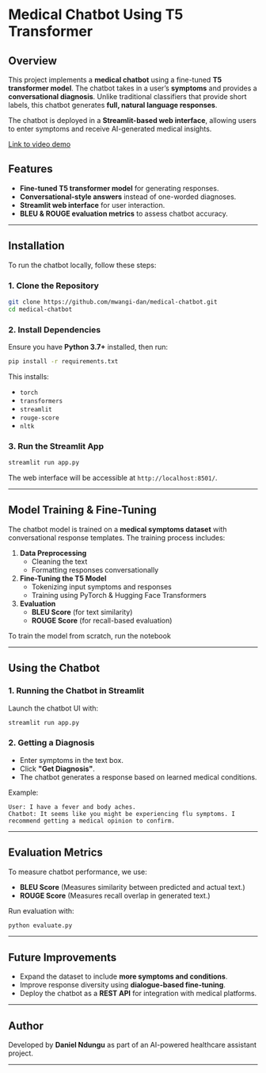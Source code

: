 # Medical Chatbot Using T5 Transformer

## Overview

This project implements a **medical chatbot** using a fine-tuned **T5 transformer model**. The chatbot takes in a user’s **symptoms** and provides a **conversational diagnosis**. Unlike traditional classifiers that provide short labels, this chatbot generates **full, natural language responses**.

The chatbot is deployed in a **Streamlit-based web interface**, allowing users to enter symptoms and receive AI-generated medical insights.

[Link to video demo](https://drive.google.com/file/d/1iOWV-JnXkgw00bRl6jc0K5WSf8PoE9JK/view?usp=sharing)

## Features

- **Fine-tuned T5 transformer model** for generating responses.
- **Conversational-style answers** instead of one-worded diagnoses.
- **Streamlit web interface** for user interaction.
- **BLEU & ROUGE evaluation metrics** to assess chatbot accuracy.

---

## Installation

To run the chatbot locally, follow these steps:

### 1. Clone the Repository

```bash
git clone https://github.com/mwangi-dan/medical-chatbot.git
cd medical-chatbot
```

### 2. Install Dependencies

Ensure you have **Python 3.7+** installed, then run:

```bash
pip install -r requirements.txt
```

This installs:

- `torch`
- `transformers`
- `streamlit`
- `rouge-score`
- `nltk`

### 3. Run the Streamlit App

```bash
streamlit run app.py
```

The web interface will be accessible at `http://localhost:8501/`.

---

## Model Training & Fine-Tuning

The chatbot model is trained on a **medical symptoms dataset** with conversational response templates. The training process includes:

1. **Data Preprocessing**
   - Cleaning the text
   - Formatting responses conversationally
2. **Fine-Tuning the T5 Model**
   - Tokenizing input symptoms and responses
   - Training using PyTorch & Hugging Face Transformers
3. **Evaluation**
   - **BLEU Score** (for text similarity)
   - **ROUGE Score** (for recall-based evaluation)

To train the model from scratch, run the notebook

---

## Using the Chatbot

### 1. Running the Chatbot in Streamlit

Launch the chatbot UI with:

```bash
streamlit run app.py
```

### 2. Getting a Diagnosis

- Enter symptoms in the text box.
- Click **"Get Diagnosis"**.
- The chatbot generates a response based on learned medical conditions.

Example:

```
User: I have a fever and body aches.
Chatbot: It seems like you might be experiencing flu symptoms. I recommend getting a medical opinion to confirm.
```

---

## Evaluation Metrics

To measure chatbot performance, we use:

- **BLEU Score** (Measures similarity between predicted and actual text.)
- **ROUGE Score** (Measures recall overlap in generated text.)

Run evaluation with:

```bash
python evaluate.py
```

---

## Future Improvements

- Expand the dataset to include **more symptoms and conditions**.
- Improve response diversity using **dialogue-based fine-tuning**.
- Deploy the chatbot as a **REST API** for integration with medical platforms.

---


## Author

Developed by **Daniel Ndungu** as part of an AI-powered healthcare assistant project.

---



